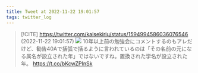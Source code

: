 ```yaml
---
title: Tweet at 2022-11-22 19:01:57
tags: twitter_log
---
```


> [!CITE] https://twitter.com/kaisekiriu/status/1594994586036076546 (2022-11-22 19:01:57)
> ![](https://twitter.com/kaisekiriu/status/1594994586036076546)
> 10年以上前の勉強会にコメントするのもアレだけど、勧告40Aで括弧で括るように言われているのは「その名前の元になる属名が設立された年」ではないですね。置換された学名が設立された年。
> https://t.co/bKcwZPInSk
